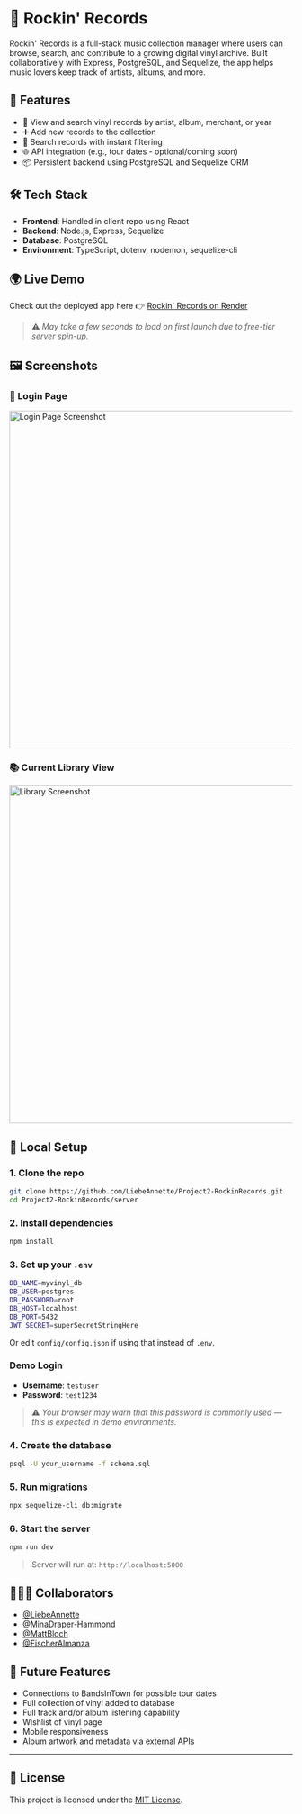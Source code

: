 # 🎸 Rockin' Records
Rockin' Records is a full-stack music collection manager where users can browse, search, and contribute to a growing digital vinyl archive. Built collaboratively with Express, PostgreSQL, and Sequelize, the app helps music lovers keep track of artists, albums, and more.

## 🚀 Features

- 🧠 View and search vinyl records by artist, album, merchant, or year
- ➕ Add new records to the collection
- 🔎 Search records with instant filtering
- 🌐 API integration (e.g., tour dates - optional/coming soon)
- 📦 Persistent backend using PostgreSQL and Sequelize ORM

## 🛠️ Tech Stack

- **Frontend**: Handled in client repo using React
- **Backend**: Node.js, Express, Sequelize
- **Database**: PostgreSQL
- **Environment**: TypeScript, dotenv, nodemon, sequelize-cli

## 🌍 Live Demo

Check out the deployed app here 👉 [Rockin' Records on Render](https://project2-rockinrecords.onrender.com)

> ⚠️ _May take a few seconds to load on first launch due to free-tier server spin-up._


## 🖼 Screenshots

### 🔐 Login Page
<img src="assets/login-screenshot.png" alt="Login Page Screenshot" width="600" />

### 📚 Current Library View
<img src="assets/library-screenshot.png" alt="Library Screenshot" width="600" />




## 🧪 Local Setup

### 1. Clone the repo

```bash
git clone https://github.com/LiebeAnnette/Project2-RockinRecords.git
cd Project2-RockinRecords/server
```

### 2. Install dependencies

```bash
npm install
```

### 3. Set up your `.env`

```bash
DB_NAME=myvinyl_db
DB_USER=postgres
DB_PASSWORD=root
DB_HOST=localhost
DB_PORT=5432
JWT_SECRET=superSecretStringHere
```

Or edit `config/config.json` if using that instead of `.env`.
### Demo Login

- **Username**: `testuser`
- **Password**: `test1234`

> ⚠️ _Your browser may warn that this password is commonly used — this is expected in demo environments._



### 4. Create the database

```bash
psql -U your_username -f schema.sql
```

### 5. Run migrations

```bash
npx sequelize-cli db:migrate
```

### 6. Start the server

```bash
npm run dev
```

> Server will run at: `http://localhost:5000`

## 🧑‍🤝‍🧑 Collaborators

- [@LiebeAnnette](https://github.com/LiebeAnnette)
- [@MinaDraper-Hammond](https://github.com/VampMina528)
- [@MattBloch](https://github.com/MattB-ks)
- [@FischerAlmanza](https://github.com/Falmanza94)

## 📌 Future Features

- Connections to BandsInTown for possible tour dates
- Full collection of vinyl added to database
- Full track and/or album listening capability
- Wishlist of vinyl page
- Mobile responsiveness
- Album artwork and metadata via external APIs

---


## 📄 License

This project is licensed under the [MIT License](LICENSE).

